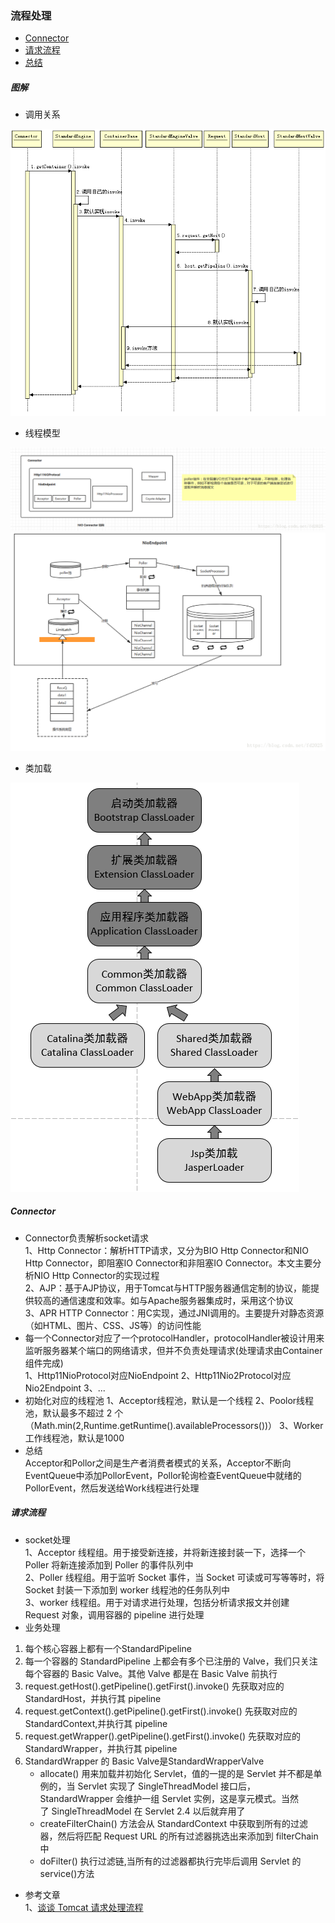 ### 流程处理

* [Connector](#Connector)
* [请求流程](#qingqiuliucheng)
* [总结](#zongjie)

##### 图解
* 调用关系  

![调用流程](../images/调用关系.png)

* 线程模型  

![线程模型](../images/线程模型.png)
![线程模型1](../images/线程模型1.png)  

* 类加载  

![类加载](../images/类加载.png)

##### <span id="Connector">**Connector**</span>
* Connector负责解析socket请求  
    1、Http Connector：解析HTTP请求，又分为BIO Http Connector和NIO Http Connector，即阻塞IO Connector和非阻塞IO Connector。本文主要分析NIO Http Connector的实现过程  
    2、AJP：基于AJP协议，用于Tomcat与HTTP服务器通信定制的协议，能提供较高的通信速度和效率。如与Apache服务器集成时，采用这个协议  
    3、APR HTTP Connector：用C实现，通过JNI调用的。主要提升对静态资源（如HTML、图片、CSS、JS等）的访问性能
* 每一个Connector对应了一个protocolHandler，protocolHandler被设计用来监听服务器某个端口的网络请求，但并不负责处理请求(处理请求由Container组件完成)  
    1、Http11NioProtocol对应NioEndpoint
    2、Http11Nio2Protocol对应Nio2Endpoint
    3、...
* 初始化对应的线程池
    1、Acceptor线程池，默认是一个线程
    2、Poolor线程池，默认最多不超过 2 个（Math.min(2,Runtime.getRuntime().availableProcessors())）
    3、Worker工作线程池，默认是1000
* 总结  
Acceptor和Pollor之间是生产者消费者模式的关系，Acceptor不断向EventQueue中添加PollorEvent，Pollor轮询检查EventQueue中就绪的PollorEvent，然后发送给Work线程进行处理
##### <span id="qingqiuliucheng">**请求流程**</span>
* socket处理  
    1、Acceptor 线程组。用于接受新连接，并将新连接封装一下，选择一个 Poller 将新连接添加到 Poller 的事件队列中  
    2、Poller 线程组。用于监听 Socket 事件，当 Socket 可读或可写等等时，将 Socket 封装一下添加到 worker 线程池的任务队列中  
    3、worker 线程组。用于对请求进行处理，包括分析请求报文并创建 Request 对象，调用容器的 pipeline 进行处理  
* 业务处理  
1. 每个核心容器上都有一个StandardPipeline
2. 每一个容器的 StandardPipeline 上都会有多个已注册的 Valve，我们只关注每个容器的 Basic Valve。其他 Valve 都是在 Basic Valve 前执行  
3. request.getHost().getPipeline().getFirst().invoke() 先获取对应的 StandardHost，并执行其 pipeline  
4. request.getContext().getPipeline().getFirst().invoke() 先获取对应的 StandardContext,并执行其 pipeline  
5. request.getWrapper().getPipeline().getFirst().invoke() 先获取对应的 StandardWrapper，并执行其 pipeline  
6. StandardWrapper 的 Basic Valve是StandardWrapperValve  
    - allocate() 用来加载并初始化 Servlet，值的一提的是 Servlet 并不都是单例的，当 Servlet 实现了 SingleThreadModel 接口后，StandardWrapper 会维护一组 Servlet 实例，这是享元模式。当然了 SingleThreadModel 在 Servlet 2.4 以后就弃用了  
    - createFilterChain() 方法会从 StandardContext 中获取到所有的过滤器，然后将匹配 Request URL 的所有过滤器挑选出来添加到 filterChain 中  
    - doFilter() 执行过滤链,当所有的过滤器都执行完毕后调用 Servlet 的 service()方法  
* 参考文章  
1、[谈谈 Tomcat 请求处理流程](https://www.jianshu.com/p/6e2b744074bb)  